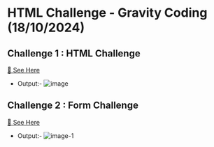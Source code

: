 # HTML Challenge - Gravity Coding (18/10/2024)

## Challenge 1 : HTML Challenge  
[🔗 See Here](./index1.html) 

- Output:-  ![image](https://github.com/user-attachments/assets/4d68972d-03bc-49a7-ae69-5ff1d7aba185)

## Challenge 2 : Form Challenge 
[🔗 See Here](./index2.html)

- Output:- ![image-1](https://github.com/user-attachments/assets/20f5abbe-5579-42d6-b159-0d409d88ec78)

